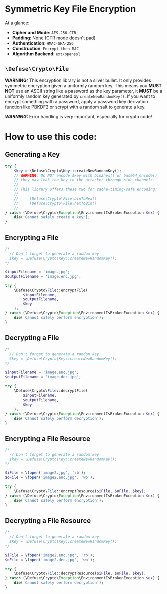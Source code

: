 Symmetric Key File Encryption
=============================

At a glance:

* **Cipher and Mode**: `AES-256-CTR`
* **Padding**: None (CTR mode doesn't pad)
* **Authentication**: `HMAC-SHA-256`
* **Construction**: `Encrypt then MAC`
* **Algorithm Backend**: `ext/openssl`

## `\Defuse\Crypto\File`

**WARNING:** This encryption library is not a silver bullet. It only provides
symmetric encryption given a uniformly random key. This means you **MUST NOT**
use an ASCII string like a password as the key parameter, it **MUST** be
a uniformly random key generated by `createNewRandomKey()`. If you want to
encrypt something with a password, apply a password key derivation function
like PBKDF2 or scrypt with a random salt to generate a key.

***WARNING:*** Error handling is *very* important, especially for crypto code! 

How to use this code:
=====================

Generating a Key
----------------

```php
try {
    $key = \Defuse\Crypto\Key::createNewRandomKey();
    // WARNING: Do NOT encode $key with bin2hex() or base64_encode(),
    // they may leak the key to the attacker through side channels.
    // 
    // This library offers these two for cache-timing-safe encoding:
    //
    //     \Defuse\Crypto\File\binToHex()
    //     \Defuse\Crypto\File\hexToBin()
    //
} catch (\Defuse\Crypto\Exception\EnvironmentIsBrokenException $ex) {
    die('Cannot safely create a key');
}
```

Encrypting a File
-----------------

```php
/* 
  // Don't forget to generate a random key
  $key = \Defuse\Crypto\Key::createNewRandomKey();
*/

$inputFilename = 'image.jpg';
$outputFilename = 'image.enc.jpg';

try {
    \Defuse\Crypto\File::encryptFile(
        $inputFilename,
        $outputFilename,
        $key
    );
} catch (\Defuse\Crypto\Exception\EnvironmentIsBrokenException $ex) {
    die('Cannot safely perform encryption');
}
```

Decrypting a File
-----------------

```php
/* 
  // Don't forget to generate a random key
  $key = \Defuse\Crypto\Key::createNewRandomKey();
*/

$inputFilename = 'image.enc.jpg';
$outputFilename = 'image.dec.jpg';

try {
    \Defuse\Crypto\File::decryptFile(
        $inputFilename,
        $outputFilename,
        $key
    );
} catch (\Defuse\Crypto\Exception\EnvironmentIsBrokenException $ex) {
    die('Cannot safely perform decryption');
}
```

Encrypting a File Resource
--------------------------

```php
/* 
  // Don't forget to generate a random key
  $key = \Defuse\Crypto\Key::createNewRandomKey();
*/

$iFile = \fopen('image2.jpg', 'rb');
$oFile = \fopen('image2.enc.jpg', 'wb');

try {
    \Defuse\Crypto\File::encryptResource($iFile, $oFile, $key);
} catch (\Defuse\Crypto\Exception\EnvironmentIsBrokenException $ex) {
    die('Cannot safely perform encryption');
}
```

Decrypting a File Resource
--------------------------

```php
/* 
  // Don't forget to generate a random key
  $key = \Defuse\Crypto\Key::createNewRandomKey();
*/

$iFile = \fopen('image2.enc.jpg', 'rb');
$oFile = \fopen('image2.dec.jpg', 'wb');

try {
    \Defuse\Crypto\File::decryptResource($iFile, $oFile, $key);
} catch (\Defuse\Crypto\Exception\EnvironmentIsBrokenException $ex) {
    die('Cannot safely perform decryption');
}
```
